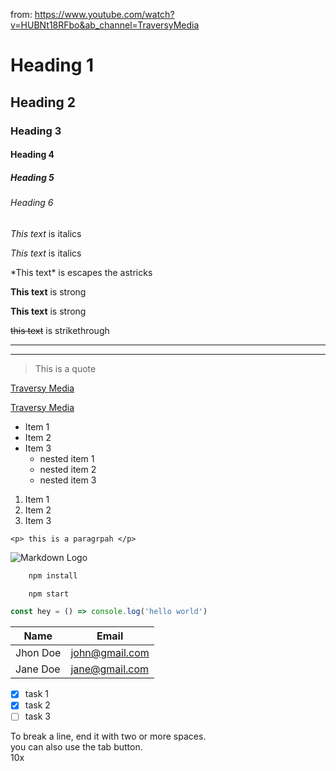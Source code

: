 from:
https://www.youtube.com/watch?v=HUBNt18RFbo&ab_channel=TraversyMedia

<!-- Headings -->
# Heading 1
## Heading 2
### Heading 3
#### Heading 4
##### Heading 5
###### Heading 6

<!-- Italics -->
*This text* is italics

_This text_ is italics

<!-- Escape Specail Charaters -->
\*This text\* is escapes the astricks

<!-- Strong -->
**This text** is strong

__This text__ is strong

<!-- Strikethrough -->
~~this text~~ is strikethrough

<!-- Horizontal Rule -->
---
___

<!-- Blockquote -->
> This is a quote

<!-- links -->
[Traversy Media](http://www.traversymedia.com)

[Traversy Media](http://www.traversymedia.com
"Traversy Media")

<!-- UL -->
* Item 1
* Item 2
* Item 3
    * nested item 1
    * nested item 2
    * nested item 3

<!-- OL -->
1. Item 1
1. Item 2
1. Item 3

<!-- inline code block -->
`<p> this is a paragrpah </p>`

<!-- images -->
![Markdown Logo](https://markdown-here.com/img/icon256.png)

<!-- Github Markdown -->

<!-- code blocks -->
```bash
    npm install

    npm start
```

```javascript
const hey = () => console.log('hello world')
```

<!-- tables -->
| Name      | Email          |
| ----------| -------------- |
| Jhon Doe  | john@gmail.com |
| Jane Doe  | jane@gmail.com |

<!-- task lists -->
* [x] task 1
* [x] task 2
* [ ] task 3

<!-- break line -->
To break a line, end it with two or more spaces.   
you can also use the tab button.  
10x